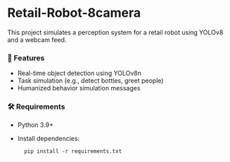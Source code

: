 # Retail-Robot-8camera

This project simulates a perception system for a retail robot using YOLOv8 and a webcam feed.

### 🧠 Features
- Real-time object detection using YOLOv8n
- Task simulation (e.g., detect bottles, greet people)
- Humanized behavior simulation messages

### 🛠️ Requirements
- Python 3.9+
- Install dependencies:

        pip install -r requirements.txt
